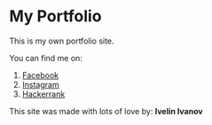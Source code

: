 # My Portfolio 
This is my own portfolio site. 

You can find me on:
1. [Facebook](https://www.facebook.com/ivelinivanov99 "Google's Facebook")
2. [Instagram](https://www.instagram.com/ivelin_ivanov99 "Google's Instagram")
3. [Hackerrank](https://www.hackerrank.com/ivelinivanov1999 "Google's Hackerrank")

This site was made with lots of love by: **Ivelin Ivanov**
